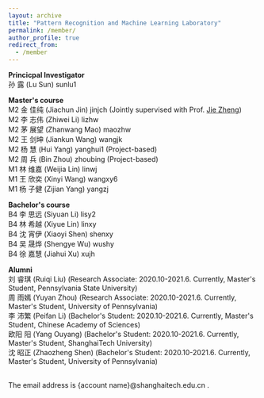 ```yaml
---
layout: archive
title: "Pattern Recognition and Machine Learning Laboratory"
permalink: /member/
author_profile: true
redirect_from:
  - /member
---
```


**Princicpal Investigator** <br />
孙 露 (Lu Sun) sunlu1

**Master's course** <br />
M2 金 佳纯 (Jiachun Jin) jinjch (Jointly supervised with Prof. [Jie Zheng](https://shanghaitechzhengjielab.github.io/Zhenglab.github.io/people.htm)) <br /> 
M2 李 志伟 (Zhiwei Li) lizhw <br /> 
M2 茅 展望 (Zhanwang Mao) maozhw <br /> 
M2 王 剑坤 (Jiankun Wang) wangjk <br /> 
M2 杨 慧 (Hui Yang) yanghui1 (Project-based) <br /> 
M2 周 兵 (Bin Zhou) zhoubing (Project-based) <br /> 
M1 林 维嘉 (Weijia Lin) linwj <br /> 
M1 王 欣奕 (Xinyi Wang) wangxy6 <br /> 
M1 杨 子健 (Zijian Yang) yangzj <br /> 

**Bachelor's course** <br />
B4 李 思远 (Siyuan Li) lisy2 <br /> 
B4 林 希越 (Xiyue Lin) linxy <br /> 
B4 沈 宵伊 (Xiaoyi Shen) shenxy <br /> 
B4 吴 晟烨 (Shengye Wu) wushy <br /> 
B4 徐 嘉慧 (Jiahui Xu) xujh <br /> 

**Alumni** <br />
刘 睿琪 (Ruiqi Liu) (Research Associate: 2020.10-2021.6. Currently, Master's Student, Pennsylvania State University) <br /> 
周 雨嫣 (Yuyan Zhou) (Research Associate: 2020.10-2021.6. Currently, Master's Student, University of Pennsylvania) <br /> 
李 沛繁 (Peifan Li) (Bachelor's Student: 2020.10-2021.6. Currently, Master's Student, Chinese Academy of Sciences) <br />
欧阳 阳 (Yang Ouyang) (Bachelor's Student: 2020.10-2021.6. Currently, Master's Student, ShanghaiTech University) <br />
沈 昭正 (Zhaozheng Shen) (Bachelor's Student: 2020.10-2021.6. Currently, Master's Student, University of Pennsylvania) <br />

<br /> 
The email address is {account name}@shanghaitech.edu.cn .

<!---**Undergraduate Student** <br />--->
